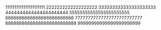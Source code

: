 1111111111111111111111
2222222222222222222
333333333333333333333
4444444444444444444444
55555555555555555555555
6666666666666666666666666
77777777777777777777777777
88888888888888888888888888
99999999999999999999999

